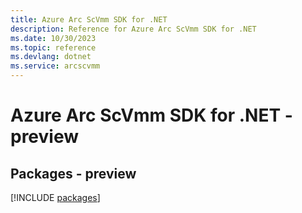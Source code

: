 ```yaml
---
title: Azure Arc ScVmm SDK for .NET
description: Reference for Azure Arc ScVmm SDK for .NET
ms.date: 10/30/2023
ms.topic: reference
ms.devlang: dotnet
ms.service: arcscvmm
---
```

# Azure Arc ScVmm SDK for .NET - preview
## Packages - preview
[!INCLUDE [packages](arc-scvmm-index.md)]